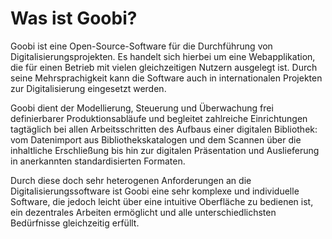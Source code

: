 # Was ist Goobi?

Goobi ist eine Open-Source-Software für die Durchführung von Digitalisierungsprojekten. Es handelt sich hierbei um eine Webapplikation, die für einen Betrieb mit vielen gleichzeitigen Nutzern ausgelegt ist. Durch seine Mehrsprachigkeit kann die Software auch in internationalen Projekten zur Digitalisierung eingesetzt werden.

Goobi dient der Modellierung, Steuerung und Überwachung frei definierbarer Produktionsabläufe und begleitet zahlreiche Einrichtungen tagtäglich bei allen Arbeitsschritten des Aufbaus einer digitalen Bibliothek: vom Datenimport aus Bibliothekskatalogen und dem Scannen über die inhaltliche Erschließung bis hin zur digitalen Präsentation und Auslieferung in anerkannten standardisierten Formaten.

Durch diese doch sehr heterogenen Anforderungen an die Digitalisierungssoftware ist Goobi eine sehr komplexe und individuelle Software, die jedoch leicht über eine intuitive Oberfläche zu bedienen ist, ein dezentrales Arbeiten ermöglicht und alle unterschiedlichsten Bedürfnisse gleichzeitig erfüllt.